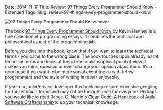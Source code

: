 Date: 2014-11-17
Title: Review: 97 Things Every Programmer Should Know - Extended
Tags:
Slug: review-97-things-every-programmer-should-know


![97 Things Every Programmer Should Know cover](http://akamaicovers.oreilly.com/images/9780596809492/lrg.jpg "97 Things Every Programmer Should Know cover")



The book [97 Things Every Programmer Should Know](http://shop.oreilly.com/product/9780596809492.do) by Kevlin Henney is a fine collection of programming essays. It combines the technical and philosophical aspect of the programming job.


Before you dive into the book, know that if you want to learn the technical terms - you came to the wrong place. The book touches upon already learnt technical terms and looks at them from a philosophical point of view. It makes you think, question or even change your opinion about them. It's a good read if you want to be more social about topics with fellow programmers and the style of writing is rather enjoyable.


If you're a junior/novice developer this book may require extensive googling for the technical terms and may not be the right read for everyone. Perhaps you would like to read Robert C. Martin's [Clean Code: A Handbook of Agile Software Craftsmanship](http://www.amazon.com/Clean-Code-Handbook-Software-Craftsmanship/dp/0132350882) to up your technical knowledge.
